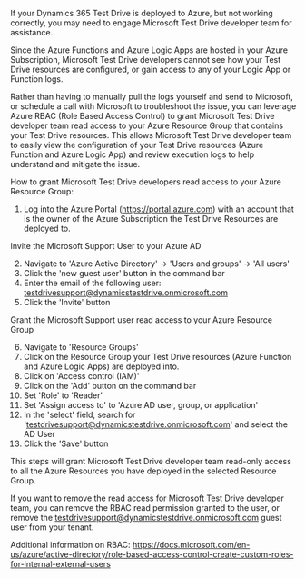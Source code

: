 ﻿If your Dynamics 365 Test Drive is deployed to Azure, but not working correctly, you may need to engage Microsoft Test Drive developer team for assistance. 

Since the Azure Functions and Azure Logic Apps are hosted in your Azure Subscription, Microsoft Test Drive developers cannot see how your Test Drive resources are configured, or gain access to any of your Logic App or Function logs.

Rather than having to manually pull the logs yourself and send to Microsoft, or schedule a call with Microsoft to troubleshoot the issue, you can leverage Azure RBAC (Role Based Access Control) to grant Microsoft Test Drive developer team read access to your Azure Resource Group that contains your Test Drive resources. This allows Microsoft Test Drive developer team to easily view the configuration of your Test Drive resources (Azure Function and Azure Logic App) and review execution logs to help understand and mitigate the issue.

How to grant Microsoft Test Drive developers read access to your Azure Resource Group:

1) Log into the Azure Portal (https://portal.azure.com) with an account that is the owner of the Azure Subscription the Test Drive Resources are deployed to.

Invite the Microsoft Support User to your Azure AD

2) Navigate to 'Azure Active Directory' -> 'Users and groups' -> 'All users' 
3) Click the 'new guest user' button in the command bar
4) Enter the email of the following user: testdrivesupport@dynamicstestdrive.onmicrosoft.com
5) Click the 'Invite' button

Grant the Microsoft Support user read access to your Azure Resource Group

6) Navigate to 'Resource Groups'
7) Click on the Resource Group your Test Drive resources (Azure Function and Azure Logic Apps) are deployed into.
8) Click on 'Access control (IAM)'
9) Click on the 'Add' button on the command bar
10) Set 'Role' to 'Reader'
11) Set 'Assign access to' to 'Azure AD user, group, or application'
12) In the 'select' field, search for 'testdrivesupport@dynamicstestdrive.onmicrosoft.com' and select the AD User
13) Click the 'Save' button

This steps will grant Microsoft Test Drive developer team read-only access to all the Azure Resources you have deployed in the selected Resource Group. 

If you want to remove the read access for Microsoft Test Drive developer team, you can remove the RBAC read permission granted to the user, or remove the testdrivesupport@dynamicstestdrive.onmicrosoft.com guest user from your tenant. 

Additional information on RBAC: https://docs.microsoft.com/en-us/azure/active-directory/role-based-access-control-create-custom-roles-for-internal-external-users
